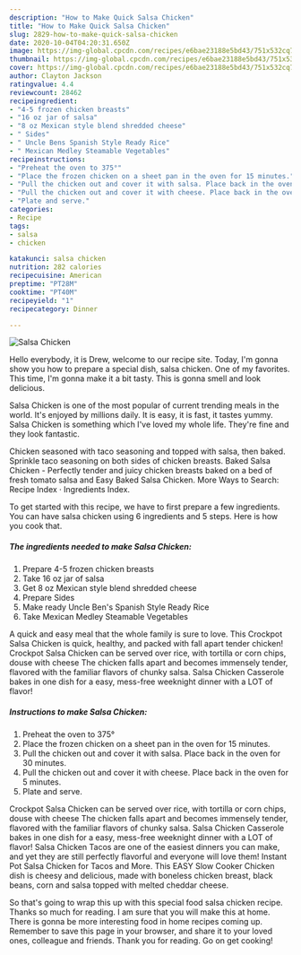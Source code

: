 ```yaml
---
description: "How to Make Quick Salsa Chicken"
title: "How to Make Quick Salsa Chicken"
slug: 2829-how-to-make-quick-salsa-chicken
date: 2020-10-04T04:20:31.650Z
image: https://img-global.cpcdn.com/recipes/e6bae23188e5bd43/751x532cq70/salsa-chicken-recipe-main-photo.jpg
thumbnail: https://img-global.cpcdn.com/recipes/e6bae23188e5bd43/751x532cq70/salsa-chicken-recipe-main-photo.jpg
cover: https://img-global.cpcdn.com/recipes/e6bae23188e5bd43/751x532cq70/salsa-chicken-recipe-main-photo.jpg
author: Clayton Jackson
ratingvalue: 4.4
reviewcount: 28462
recipeingredient:
- "4-5 frozen chicken breasts"
- "16 oz jar of salsa"
- "8 oz Mexican style blend shredded cheese"
- " Sides"
- " Uncle Bens Spanish Style Ready Rice"
- " Mexican Medley Steamable Vegetables"
recipeinstructions:
- "Preheat the oven to 375°"
- "Place the frozen chicken on a sheet pan in the oven for 15 minutes."
- "Pull the chicken out and cover it with salsa. Place back in the oven for 30 minutes."
- "Pull the chicken out and cover it with cheese. Place back in the oven for 5 minutes."
- "Plate and serve."
categories:
- Recipe
tags:
- salsa
- chicken

katakunci: salsa chicken 
nutrition: 282 calories
recipecuisine: American
preptime: "PT28M"
cooktime: "PT40M"
recipeyield: "1"
recipecategory: Dinner

---
```



![Salsa Chicken](https://img-global.cpcdn.com/recipes/e6bae23188e5bd43/751x532cq70/salsa-chicken-recipe-main-photo.jpg)

Hello everybody, it is Drew, welcome to our recipe site. Today, I'm gonna show you how to prepare a special dish, salsa chicken. One of my favorites. This time, I'm gonna make it a bit tasty. This is gonna smell and look delicious.

Salsa Chicken is one of the most popular of current trending meals in the world. It's enjoyed by millions daily. It is easy, it is fast, it tastes yummy. Salsa Chicken is something which I've loved my whole life. They're fine and they look fantastic.

Chicken seasoned with taco seasoning and topped with salsa, then baked. Sprinkle taco seasoning on both sides of chicken breasts. Baked Salsa Chicken - Perfectly tender and juicy chicken breasts baked on a bed of fresh tomato salsa and Easy Baked Salsa Chicken. More Ways to Search: Recipe Index · Ingredients Index.


To get started with this recipe, we have to first prepare a few ingredients. You can have salsa chicken using 6 ingredients and 5 steps. Here is how you cook that.

<!--inarticleads1-->

##### The ingredients needed to make Salsa Chicken:

1. Prepare 4-5 frozen chicken breasts
1. Take 16 oz jar of salsa
1. Get 8 oz Mexican style blend shredded cheese
1. Prepare  Sides
1. Make ready  Uncle Ben&#39;s Spanish Style Ready Rice
1. Take  Mexican Medley Steamable Vegetables


A quick and easy meal that the whole family is sure to love. This Crockpot Salsa Chicken is quick, healthy, and packed with fall apart tender chicken! Crockpot Salsa Chicken can be served over rice, with tortilla or corn chips, douse with cheese The chicken falls apart and becomes immensely tender, flavored with the familiar flavors of chunky salsa. Salsa Chicken Casserole bakes in one dish for a easy, mess-free weeknight dinner with a LOT of flavor! 

<!--inarticleads2-->

##### Instructions to make Salsa Chicken:

1. Preheat the oven to 375°
1. Place the frozen chicken on a sheet pan in the oven for 15 minutes.
1. Pull the chicken out and cover it with salsa. Place back in the oven for 30 minutes.
1. Pull the chicken out and cover it with cheese. Place back in the oven for 5 minutes.
1. Plate and serve.


Crockpot Salsa Chicken can be served over rice, with tortilla or corn chips, douse with cheese The chicken falls apart and becomes immensely tender, flavored with the familiar flavors of chunky salsa. Salsa Chicken Casserole bakes in one dish for a easy, mess-free weeknight dinner with a LOT of flavor! Salsa Chicken Tacos are one of the easiest dinners you can make, and yet they are still perfectly flavorful and everyone will love them! Instant Pot Salsa Chicken for Tacos and More. This EASY Slow Cooker Chicken dish is cheesy and delicious, made with boneless chicken breast, black beans, corn and salsa topped with melted cheddar cheese. 

So that's going to wrap this up with this special food salsa chicken recipe. Thanks so much for reading. I am sure that you will make this at home. There is gonna be more interesting food in home recipes coming up. Remember to save this page in your browser, and share it to your loved ones, colleague and friends. Thank you for reading. Go on get cooking!
